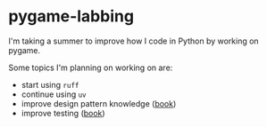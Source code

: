 # pygame-labbing

I'm taking a summer to improve how I code in Python by working on pygame.

Some topics I'm planning on working on are:

- start using `ruff`
- continue using `uv`
- improve design pattern knowledge ([book](https://gameprogrammingpatterns.com))
- improve testing ([book](https://isbnsearch.org/isbn/9781617296277))
